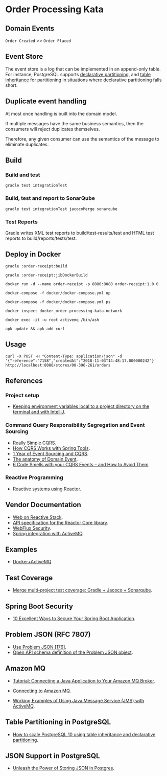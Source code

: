 # Order Processing Kata

## Domain Events

`Order Created` >> `Order Placed`

## Event Store

The event store is a log that can be implemented in an append-only table. For instance, PostgreSQL supports [declarative partitioning](https://www.postgresql.org/docs/current/ddl-partitioning.html), and [table inheritance](https://www.postgresql.org/docs/current/ddl-inherit.html) for partitioning in situations where declarative partitioning falls short.

## Duplicate event handling

At most once handling is built into the domain model.

If multiple messages have the same business semantics, then the consumers will reject duplicates themselves.

Therefore, any given consumer can use the semantics of the message to eliminate duplicates.

## Build

### Build and test

```text
gradle test integrationTest
```

### Build, test and report to SonarQube

```text
gradle test integrationTest jacocoMerge sonarqube
```

### Test Reports
Gradle writes XML test reports to build/test-results/test and HTML test reports to build/reports/tests/test.

## Deploy in Docker

`gradle :order-receipt:build`

`gradle :order-receipt:jibDockerBuild`

`docker run -d --name order-receipt -p 8080:8080 order-receipt:1.0.0`

`docker-compose -f docker/docker-compose.yml up`

`docker-compose -f docker/docker-compose.yml ps`

`docker inspect docker_order-processing-kata-network`

`docker exec -it -u root activemq /bin/ash`

`apk update && apk add curl`

## Usage

```text
curl -X POST -H "Content-Type: application/json" -d '{"reference":"7158","createdAt":"2018-11-03T14:48:17.000000242"}' http://localhost:8080/stores/00-396-261/orders
```

## References

### Project setup

* [Keeping environment variables local to a project directory on the terminal and with IntelliJ](https://medium.com/@tmaslen/keeping-environment-variables-local-to-a-project-directory-on-the-terminal-and-with-intellij-c928c2016599).

### Command Query Responsibility Segregation and Event Sourcing

* [Really Simple CQRS](https://kalele.io/blog-posts/really-simple-cqrs/).
* [How CQRS Works with Spring Tools](https://thenewstack.io/how-cqrs-works-with-spring-tools/).
* [1 Year of Event Sourcing and CQRS](https://hackernoon.com/1-year-of-event-sourcing-and-cqrs-fb9033ccd1c6).
* [The anatomy of Domain Event](https://blog.arkency.com/2016/05/the-anatomy-of-domain-event/).
* [6 Code Smells with your CQRS Events – and How to Avoid Them](http://danielwhittaker.me/2014/10/18/6-code-smells-cqrs-events-avoid/).

### Reactive Programming

* [Reactive systems using Reactor](https://musigma.blog/2016/11/21/reactor.html).

## Vendor Documentation

* [Web on Reactive Stack](https://docs.spring.io/spring/docs/current/spring-framework-reference/web-reactive.html).
* [API specification for the Reactor Core library](https://projectreactor.io/docs/core/release/api/index.html).
* [WebFlux Security](https://docs.spring.io/spring-boot/docs/current/reference/html/boot-features-security.html#boot-features-security-webflux).
* [Spring integration with ActiveMQ](https://docs.spring.io/spring/docs/current/spring-framework-reference/integration.html#jms).

## Examples

* [Docker+ActiveMQ](https://github.com/daggerok/spring-boot-rest-jms-activemq).

## Test Coverage

* [Merge multi-project test coverage: Gradle + Jacoco + Sonarqube](https://cristian.io/post/sonar-coverage/).

## Spring Boot Security

* [10 Excellent Ways to Secure Your Spring Boot Application](https://developer.okta.com/blog/2018/07/30/10-ways-to-secure-spring-boot).

## Problem JSON (RFC 7807)

* [Use Problem JSON [176]](https://opensource.zalando.com/restful-api-guidelines/index.html#176).
* [Open API schema definition of the Problem JSON object](https://opensource.zalando.com/problem/schema.yaml).

## Amazon MQ

* [Tutorial: Connecting a Java Application to Your Amazon MQ Broker](https://docs.aws.amazon.com/amazon-mq/latest/developer-guide/amazon-mq-connecting-application.html).

* [Connecting to Amazon MQ](https://docs.aws.amazon.com/amazon-mq/latest/developer-guide/connecting-to-amazon-mq.html).

* [Working Examples of Using Java Message Service (JMS) with ActiveMQ](https://docs.aws.amazon.com/amazon-mq/latest/developer-guide/amazon-mq-working-java-example.html).

## Table Partitioning in PostgreSQL

* [How to scale PostgreSQL 10 using table inheritance and declarative partitioning](https://blog.timescale.com/scaling-partitioning-data-postgresql-10-explained-cd48a712a9a1).

## JSON Support in PostgreSQL

* [Unleash the Power of Storing JSON in Postgres](https://blog.codeship.com/unleash-the-power-of-storing-json-in-postgres/).